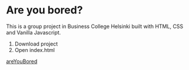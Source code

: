# Are you bored?

This is a group project in Business College Helsinki built with HTML, CSS and Vanilla Javascript.

1. Download project
2. Open index.html

[areYouBored](areYouBored.gif)